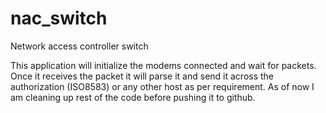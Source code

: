 nac_switch
==========

Network access controller switch 

This application will initialize the modems connected and wait for packets.
Once it receives the packet it will parse it and send it across the authorization (ISO8583)
or any other host as per requirement. As of now I am cleaning up rest of the code before pushing it to github.
